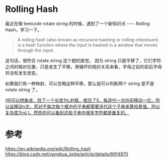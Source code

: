 # Rolling Hash
最近在做 leetcode rotate string 的时候，遇到了一个新知识点 ---- Rolling Hash，学习一下。
> A rolling hash (also known as recursive hashing or rolling checksum) is a hash function where the input is hashed in a window that moves through the input.

这句话，很符合 rotate string 这个题的直觉。
因为 string 只是平移了，它们字符之间的相对位置，只是发生了平移。用循环的相对关系来看，字母之前的前后字母并没有发生改变。

如果我们有一种映射，可以忽略这种平移，那么就可以判断两个 string 是不是 rotate string 了。

[(你可以想象成，找了一个长度为L的框，框住了S，每迭代一次向前移动一位，所以会移动n次，而对于每次每个框中的子串都需要迭代这个子串来算哈希值，所以复杂度为nL)。然而你可以看到这些子串中很多字符都是重复的。](https://blog.csdn.net/yanghua_kobe/article/details/8914970)



# 参考
https://en.wikipedia.org/wiki/Rolling_hash
https://blog.csdn.net/yanghua_kobe/article/details/8914970
